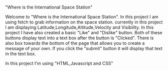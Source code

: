 "Where is the International Space Station"

Welcome to "Where is the International Space Station".
In this project I am using fetch to grab information on the space station.
currently in this project I am displaying Latitude,Longitude,Altitude,Velocity and Visibility.
In this project I have also created a basic "Like" and "Dislike" button.
Both of these buttons display text into a text box after the button is "Clicked".
There is also box towards the bottom of the page that allows you to create a message of your own.
If you click the "submit" button it will display that text in the text box.

In this project I'm using "HTML,Javascript and CSS"